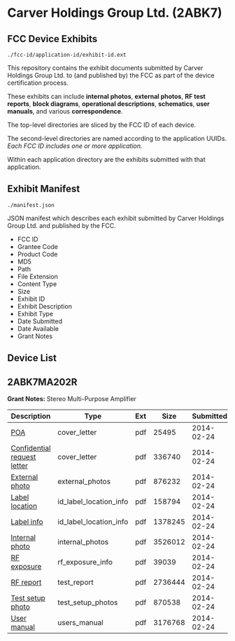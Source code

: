 # Carver Holdings Group Ltd. (2ABK7)
## FCC Device Exhibits

```
./fcc-id/application-id/exhibit-id.ext
```

This repository contains the exhibit documents submitted by Carver Holdings Group Ltd. to (and published by) the FCC as part of the device certification process.

These exhibits can include **internal photos**, **external photos**, **RF test reports**, **block diagrams**, **operational descriptions**, **schematics**, **user manuals**, and various **correspondence**.

The top-level directories are sliced by the FCC ID of each device.

The second-level directories are named according to the application UUIDs. *Each FCC ID includes one or more application.*

Within each application directory are the exhibits submitted with that application. 

## Exhibit Manifest

```
./manifest.json
```

JSON manifest which describes each exhibit submitted by Carver Holdings Group Ltd. and published by the FCC.

- FCC ID
- Grantee Code
- Product Code
- MD5
- Path
- File Extension
- Content Type
- Size
- Exhibit ID
- Exhibit Description
- Exhibit Type
- Date Submitted
- Date Available
- Grant Notes

## Device List
## 2ABK7MA202R
**Grant Notes:** Stereo Multi-Purpose Amplifier

| Description | Type | Ext | Size | Submitted | Available |
| ----------- | ---- | --- | ---- | --------- | --------- |
| [POA](2ABK7MA202R/3ff2dd0477c5e0067d00398c410fef4a/2198466.pdf) | cover_letter | pdf | 25495 | 2014-02-24 | 2014-02-24 |
| [Confidential request letter](2ABK7MA202R/3ff2dd0477c5e0067d00398c410fef4a/2198467.pdf) | cover_letter | pdf | 336740 | 2014-02-24 | 2014-02-24 |
| [External photo](2ABK7MA202R/3ff2dd0477c5e0067d00398c410fef4a/2198474.pdf) | external_photos | pdf | 876232 | 2014-02-24 | 2014-02-24 |
| [Label location](2ABK7MA202R/3ff2dd0477c5e0067d00398c410fef4a/2198476.pdf) | id_label_location_info | pdf | 158794 | 2014-02-24 | 2014-02-24 |
| [Label info](2ABK7MA202R/3ff2dd0477c5e0067d00398c410fef4a/2198477.pdf) | id_label_location_info | pdf | 1378245 | 2014-02-24 | 2014-02-24 |
| [Internal photo](2ABK7MA202R/3ff2dd0477c5e0067d00398c410fef4a/2198475.pdf) | internal_photos | pdf | 3526012 | 2014-02-24 | 2014-02-24 |
| [RF exposure](2ABK7MA202R/3ff2dd0477c5e0067d00398c410fef4a/2198472.pdf) | rf_exposure_info | pdf | 39039 | 2014-02-24 | 2014-02-24 |
| [RF report](2ABK7MA202R/3ff2dd0477c5e0067d00398c410fef4a/2198471.pdf) | test_report | pdf | 2736444 | 2014-02-24 | 2014-02-24 |
| [Test setup photo](2ABK7MA202R/3ff2dd0477c5e0067d00398c410fef4a/2198473.pdf) | test_setup_photos | pdf | 870538 | 2014-02-24 | 2014-02-24 |
| [User manual](2ABK7MA202R/3ff2dd0477c5e0067d00398c410fef4a/2198478.pdf) | users_manual | pdf | 3176768 | 2014-02-24 | 2014-02-24 |
